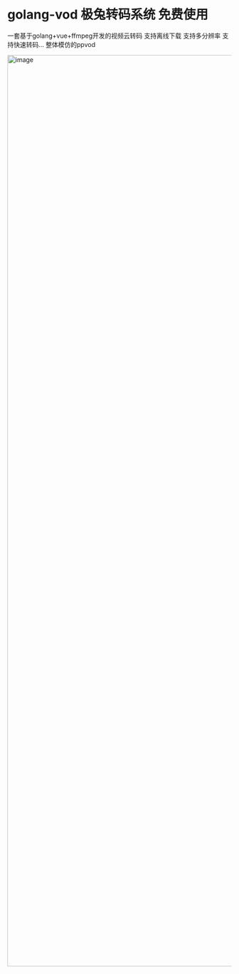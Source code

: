 # golang-vod 极兔转码系统 免费使用
一套基于golang+vue+ffmpeg开发的视频云转码   支持离线下载 支持多分辨率 支持快速转码... 整体模仿的ppvod



<img width="2048" alt="image" src="https://user-images.githubusercontent.com/84541449/225525955-14d9ee68-964c-40b2-b2e9-bddb116cba72.png">
